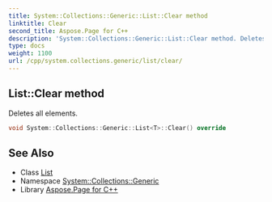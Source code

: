 ```yaml
---
title: System::Collections::Generic::List::Clear method
linktitle: Clear
second_title: Aspose.Page for C++
description: 'System::Collections::Generic::List::Clear method. Deletes all elements in C++.'
type: docs
weight: 1100
url: /cpp/system.collections.generic/list/clear/
---
```

## List::Clear method


Deletes all elements.

```cpp
void System::Collections::Generic::List<T>::Clear() override
```

## See Also

* Class [List](../)
* Namespace [System::Collections::Generic](../../)
* Library [Aspose.Page for C++](../../../)
